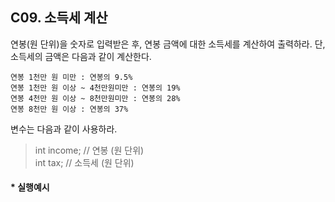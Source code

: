 ## C09. 소득세 계산

연봉(원 단위)을 숫자로 입력받은 후, 연봉 금액에 대한 소득세를 계산하여 출력하라. 단, 소득세의 금액은 다음과 같이 계산한다.

<pre><code>연봉 1천만 원 미만 : 연봉의 9.5%
연봉 1천만 원 이상 ~ 4천만원미만 : 연봉의 19%
연봉 4천만 원 이상 ~ 8천만원미만 : 연봉의 28%
연봉 8천만 원 이상 : 연봉의 37%
</code></pre>

변수는 다음과 같이 사용하라.
>int income; // 연봉 (원 단위)    
int tax; // 소득세 (원 단위)


#### * 실행예시
<pre><code></code></pre>
<pre><code></code></pre>
